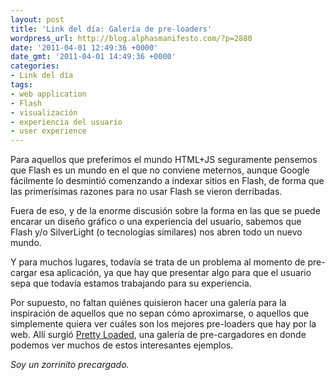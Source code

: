 ```yaml
---
layout: post
title: 'Link del día: Galería de pre-loaders'
wordpress_url: http://blog.alphasmanifesto.com/?p=2880
date: '2011-04-01 12:49:36 +0000'
date_gmt: '2011-04-01 14:49:36 +0000'
categories:
- Link del día
tags:
- web application
- Flash
- visualización
- experiencia del usuario
- user experience
---
```


Para aquellos que preferimos el mundo HTML+JS seguramente pensemos que Flash es un mundo en el que no conviene meternos, aunque Google fácilmente lo desmintió comenzando a indexar sitios en Flash, de forma que las primerísimas razones para no usar Flash se vieron derribadas.

Fuera de eso, y de la enorme discusión sobre la forma en las que se puede encarar un diseño gráfico o una experiencia del usuario, sabemos que Flash y/o SilverLight (o tecnologías similares) nos abren todo un nuevo mundo.

Y para muchos lugares, todavía se trata de un problema al momento de pre-cargar esa aplicación, ya que hay que presentar algo para que el usuario sepa que todavía estamos trabajando para su experiencia.

Por supuesto, no faltan quiénes quisieron hacer una galería para la inspiración de aquellos que no sepan cómo aproximarse, o aquellos que simplemente quiera ver cuáles son los mejores pre-loaders que hay por la web. Allí surgió [Pretty Loaded](http://www.prettyloaded.com/), una galería de pre-cargadores en donde podemos ver muchos de estos interesantes ejemplos.

_Soy un zorrinito precargado._
